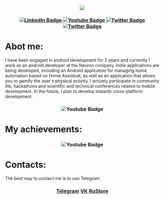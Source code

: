 <h3 align="center">
  <img src="https://github.com/SogYa/SogYa/assets/73115406/ea3507c3-9ed9-4378-88ef-4670722afdf8" />
</h3>

<h3 align="center">
<div id="badges">
  <a href="your-linkedin-URL">
    <img src="https://img.shields.io/badge/Android-3DDC84?style=for-the-badge&logo=android&logoColor=white" alt="LinkedIn Badge"/>
  </a>
  <a href="your-youtube-URL">
    <img src="https://img.shields.io/badge/kotlin-%237F52FF.svg?style=for-the-badge&logo=kotlin&logoColor=white" alt="Youtube Badge"/>
  </a>
  <a href="your-twitter-URL">
    <img src="https://img.shields.io/badge/-RaspberryPi-C51A4A?style=for-the-badge&logo=Raspberry-Pi" alt="Twitter Badge"/>
  </a>
   <a href="your-twitter-URL">
    <img src="https://img.shields.io/badge/python-3670A0?style=for-the-badge&logo=python&logoColor=ffdd54" alt="Twitter Badge"/>
  </a>
</div>
</h3>


# Abot me:
I have been engaged in android development for 3 years and currently I work as an android developer at the Neuron company. Indie applications are being developed, including an Android application for managing home automation based on Home Assistnat, as well as an application that allows you to gamify the user's physical activity.
I actively participate in community life, hackathons and scientific and technical conferences related to mobile development.
In the future, I plan to develop towards cross-platform development.

<h3 align="center">
 <img src="https://github-profile-summary-cards.vercel.app/api/cards/profile-details?username=SogYa&theme=algolia" alt="Youtube Badge"/>
</h3>

# My achievements:
<h3 align="center">
 <img src="https://github-profile-trophy.vercel.app/?username=SogYa&row=1&column=5&theme=algolia&margin-w=38&no-frame=true" alt="Youtube Badge"/>
</h3>

# Contacts:
The best way to contact me is to use Telegram
<h3 align="center">
<div id="badges">
  <a href="https://t.me/sogya88" target="_blank">Telegram</a>
  <a href="https://vk.com/ssogya" target="_blank">VK</a>
  <a href="https://apps.rustore.ru/developer/%2BbFCcQPRLwkH%2BSWYdqAU2ocGk1MfmGNv" target="_blank">RuStore</a>
</div
</h3>
